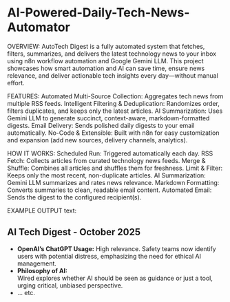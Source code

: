 # AI-Powered-Daily-Tech-News-Automator 

OVERVIEW:
AutoTech Digest is a fully automated system that fetches, filters, summarizes, and delivers the latest technology news to your inbox using n8n workflow automation and Google Gemini LLM. This project showcases how smart automation and AI can save time, ensure news relevance, and deliver actionable tech insights every day—without manual effort.

FEATURES:
Automated Multi-Source Collection: Aggregates tech news from multiple RSS feeds.
Intelligent Filtering & Deduplication: Randomizes order, filters duplicates, and keeps only the latest articles.
AI Summarization: Uses Gemini LLM to generate succinct, context-aware, markdown-formatted digests.
Email Delivery: Sends polished daily digests to your email automatically.
No-Code & Extensible: Built with n8n for easy customization and expansion (add new sources, delivery channels, analytics).

HOW IT WORKS:
Scheduled Run: Triggered automatically each day.
RSS Fetch: Collects articles from curated technology news feeds.
Merge & Shuffle: Combines all articles and shuffles them for freshness.
Limit & Filter: Keeps only the most recent, non-duplicate articles.
AI Summarization: Gemini LLM summarizes and rates news relevance.
Markdown Formatting: Converts summaries to clean, readable email content.
Automated Email: Sends the digest to the configured recipient(s).

EXAMPLE OUTPUT
text:
## AI Tech Digest - October 2025
- **OpenAI’s ChatGPT Usage:**
  High relevance. Safety teams now identify users with potential distress, emphasizing the need for ethical AI management.
- **Philosophy of AI:**  
  Wired explores whether AI should be seen as guidance or just a tool, urging critical, unbiased perspective.
- … etc.
